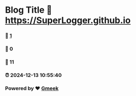 # Blog Title :link: https://SuperLogger.github.io 
### :page_facing_up: [1](https://SuperLogger.github.io/tag.html) 
### :speech_balloon: 0 
### :hibiscus: 11 
### :alarm_clock: 2024-12-13 10:55:40 
### Powered by :heart: [Gmeek](https://github.com/Meekdai/Gmeek)
